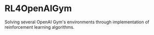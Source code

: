 # RL4OpenAIGym
Solving several OpenAI Gym's environments through implementation of reinforcement learning algorithms.
